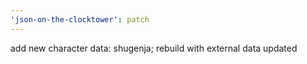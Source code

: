 ```yaml
---
'json-on-the-clocktower': patch
---
```


add new character data: shugenja; rebuild with external data updated
